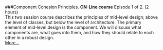 ###Component Cohesion Principles.
**ON-Line course** Episode 1 of 2. (2 hours)<br>
This two session course describes the principles of mid-level design; 
above the level of classes, but below the level of architecture. 
The primary element of mid-level design is the component. 
We will discuss what components are, what goes into them, 
and how they should relate to each other in a robust design.  
[More...](https://www.eventbrite.com/e/uncle-bobs-component-principles-2-weeks-registration-161780609157?aff=ebdsoporgprofile)